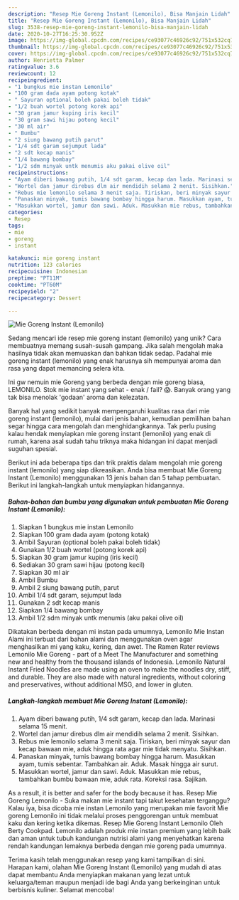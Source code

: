 ```yaml
---
description: "Resep Mie Goreng Instant (Lemonilo), Bisa Manjain Lidah"
title: "Resep Mie Goreng Instant (Lemonilo), Bisa Manjain Lidah"
slug: 3538-resep-mie-goreng-instant-lemonilo-bisa-manjain-lidah
date: 2020-10-27T16:25:30.952Z
image: https://img-global.cpcdn.com/recipes/ce93077c46926c92/751x532cq70/mie-goreng-instant-lemonilo-foto-resep-utama.jpg
thumbnail: https://img-global.cpcdn.com/recipes/ce93077c46926c92/751x532cq70/mie-goreng-instant-lemonilo-foto-resep-utama.jpg
cover: https://img-global.cpcdn.com/recipes/ce93077c46926c92/751x532cq70/mie-goreng-instant-lemonilo-foto-resep-utama.jpg
author: Henrietta Palmer
ratingvalue: 3.6
reviewcount: 12
recipeingredient:
- "1 bungkus mie instan Lemonilo"
- "100 gram dada ayam potong kotak"
- " Sayuran optional boleh pakai boleh tidak"
- "1/2 buah wortel potong korek api"
- "30 gram jamur kuping iris kecil"
- "30 gram sawi hijau potong kecil"
- "30 ml air"
- " Bumbu"
- "2 siung bawang putih parut"
- "1/4 sdt garam sejumput lada"
- "2 sdt kecap manis"
- "1/4 bawang bombay"
- "1/2 sdm minyak untk menumis aku pakai olive oil"
recipeinstructions:
- "Ayam diberi bawang putih, 1/4 sdt garam, kecap dan lada. Marinasi selama 15 menit."
- "Wortel dan jamur direbus dlm air mendidih selama 2 menit. Sisihkan."
- "Rebus mie lemonilo selama 3 menit saja. Tiriskan, beri minyak sayur dan kecap bawaan mie, aduk hingga rata agar mie tidak menyatu. Sisihkan."
- "Panaskan minyak, tumis bawang bombay hingga harum. Masukkan ayam, tumis sebentar. Tambahkan air. Aduk. Masak hingga air surut."
- "Masukkan wortel, jamur dan sawi. Aduk. Masukkan mie rebus, tambahkan bumbu bawaan mie, aduk rata. Koreksi rasa. Sajikan."
categories:
- Resep
tags:
- mie
- goreng
- instant

katakunci: mie goreng instant 
nutrition: 123 calories
recipecuisine: Indonesian
preptime: "PT11M"
cooktime: "PT60M"
recipeyield: "2"
recipecategory: Dessert

---
```



![Mie Goreng Instant (Lemonilo)](https://img-global.cpcdn.com/recipes/ce93077c46926c92/751x532cq70/mie-goreng-instant-lemonilo-foto-resep-utama.jpg)

Sedang mencari ide resep mie goreng instant (lemonilo) yang unik? Cara membuatnya memang susah-susah gampang. Jika salah mengolah maka hasilnya tidak akan memuaskan dan bahkan tidak sedap. Padahal mie goreng instant (lemonilo) yang enak harusnya sih mempunyai aroma dan rasa yang dapat memancing selera kita.

Ini gw nemuin mie Goreng yang berbeda dengan mie goreng biasa, LEMONILO. Stok mie instant yang sehat - enak / fail? 😱. Banyak orang yang tak bisa menolak &#39;godaan&#39; aroma dan kelezatan.

Banyak hal yang sedikit banyak mempengaruhi kualitas rasa dari mie goreng instant (lemonilo), mulai dari jenis bahan, kemudian pemilihan bahan segar hingga cara mengolah dan menghidangkannya. Tak perlu pusing kalau hendak menyiapkan mie goreng instant (lemonilo) yang enak di rumah, karena asal sudah tahu triknya maka hidangan ini dapat menjadi suguhan spesial.


Berikut ini ada beberapa tips dan trik praktis dalam mengolah mie goreng instant (lemonilo) yang siap dikreasikan. Anda bisa membuat Mie Goreng Instant (Lemonilo) menggunakan 13 jenis bahan dan 5 tahap pembuatan. Berikut ini langkah-langkah untuk menyiapkan hidangannya.

<!--inarticleads1-->

##### Bahan-bahan dan bumbu yang digunakan untuk pembuatan Mie Goreng Instant (Lemonilo):

1. Siapkan 1 bungkus mie instan Lemonilo
1. Siapkan 100 gram dada ayam (potong kotak)
1. Ambil  Sayuran (optional boleh pakai boleh tidak)
1. Gunakan 1/2 buah wortel (potong korek api)
1. Siapkan 30 gram jamur kuping (iris kecil)
1. Sediakan 30 gram sawi hijau (potong kecil)
1. Siapkan 30 ml air
1. Ambil  Bumbu
1. Ambil 2 siung bawang putih, parut
1. Ambil 1/4 sdt garam, sejumput lada
1. Gunakan 2 sdt kecap manis
1. Siapkan 1/4 bawang bombay
1. Ambil 1/2 sdm minyak untk menumis (aku pakai olive oil)


Dikatakan berbeda dengan mi instan pada umumnya, Lemonilo Mie Instan Alami ini terbuat dari bahan alami dan menggunakan oven agar menghasilkan mi yang kaku, kering, dan awet. The Ramen Rater reviews Lemonilo Mie Goreng - part of a Meet The Manufacturer and something new and healthy from the thousand islands of Indonesia. Lemonilo Natural Instant Fried Noodles are made using an oven to make the noodles dry, stiff, and durable. They are also made with natural ingredients, without coloring and preservatives, without additional MSG, and lower in gluten. 

<!--inarticleads2-->

##### Langkah-langkah membuat Mie Goreng Instant (Lemonilo):

1. Ayam diberi bawang putih, 1/4 sdt garam, kecap dan lada. Marinasi selama 15 menit.
1. Wortel dan jamur direbus dlm air mendidih selama 2 menit. Sisihkan.
1. Rebus mie lemonilo selama 3 menit saja. Tiriskan, beri minyak sayur dan kecap bawaan mie, aduk hingga rata agar mie tidak menyatu. Sisihkan.
1. Panaskan minyak, tumis bawang bombay hingga harum. Masukkan ayam, tumis sebentar. Tambahkan air. Aduk. Masak hingga air surut.
1. Masukkan wortel, jamur dan sawi. Aduk. Masukkan mie rebus, tambahkan bumbu bawaan mie, aduk rata. Koreksi rasa. Sajikan.


As a result, it is better and safer for the body because it has. Resep Mie Goreng Lemonilo - Suka makan mie instant tapi takut kesehatan terganggu? Kalau iya, bisa dicoba mie instan Lemonilo yang merupakan mie favorit Mie goreng Lemonilo ini tidak melalui proses penggorengan untuk membuat kaku dan kering ketika dikemas. Resep Mie Goreng Instant Lemonilo Oleh Berty Cookpad. Lemonilo adalah produk mie instan premium yang lebih baik dan aman untuk tubuh kandungan nutrisi alami yang menyehatkan karena rendah kandungan lemaknya berbeda dengan mie goreng pada umumnya. 

Terima kasih telah menggunakan resep yang kami tampilkan di sini. Harapan kami, olahan Mie Goreng Instant (Lemonilo) yang mudah di atas dapat membantu Anda menyiapkan makanan yang lezat untuk keluarga/teman maupun menjadi ide bagi Anda yang berkeinginan untuk berbisnis kuliner. Selamat mencoba!
